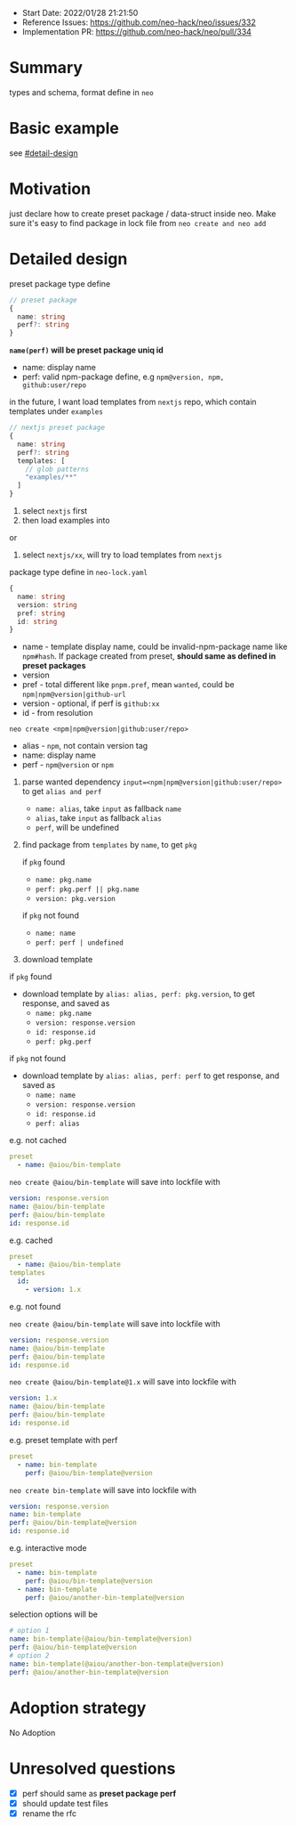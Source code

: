 - Start Date: 2022/01/28 21:21:50
- Reference Issues: https://github.com/neo-hack/neo/issues/332
- Implementation PR: https://github.com/neo-hack/neo/pull/334

# Summary

types and schema, format define in `neo`

# Basic example

see [#detail-design](#detailed-design)

# Motivation

just declare how to create preset package / data-struct inside neo. Make sure it's easy to find package in lock file from `neo create and neo add`

# Detailed design

preset package type define

```ts
// preset package
{
  name: string
  perf?: string
}
```

**`name(perf)` will be preset package uniq id**

- name: display name
- perf: valid npm-package define, e.g `npm@version, npm, github:user/repo`

in the future, I want load templates from `nextjs` repo, which contain templates under `examples`

```ts
// nextjs preset package
{
  name: string
  perf?: string
  templates: [
    // glob patterns
    "examples/**"
  ]
}
```

1. select `nextjs` first
2. then load examples into

or 

1. select `nextjs/xx`, will try to load templates from `nextjs`

package type define in `neo-lock.yaml`

```ts
{
  name: string
  version: string
  pref: string
  id: string
}
```

- name - template display name, could be invalid-npm-package name like `npm#hash`. If package created from preset, **should same as defined in preset packages**
- version
- pref - total different like `pnpm.pref`, mean `wanted`, could be `npm|npm@version|github-url`
- version - optional, if perf is `github:xx`
- id - from resolution

`neo create <npm|npm@version|github:user/repo>`

- alias - `npm`, not contain version tag
- name: display name
- perf - `npm@version` or `npm`

1. parse wanted dependency `input=<npm|npm@version|github:user/repo>` to get `alias and perf`
   - `name: alias`, take `input` as fallback `name`
   - `alias`, take `input` as fallback `alias`
   - `perf`, will be undefined

2. find package from `templates` by `name`, to get `pkg`
    
   if `pkg` found
      - `name: pkg.name`
      - `perf: pkg.perf || pkg.name`
      - `version: pkg.version`
    
   if `pkg` not found
      - `name: name`
      - `perf: perf | undefined`

3. download template

if `pkg` found

- download template by `alias: alias, perf: pkg.version`, to get response, and saved as
   - `name: pkg.name`
   - `version: response.version`
   - `id: response.id`
   - `perf: pkg.perf`

if `pkg` not found

- download template by `alias: alias, perf: perf` to get response, and saved as
   - `name: name`
   - `version: response.version`
   - `id: response.id`
   - `perf: alias`

e.g. not cached

```yaml
preset
  - name: @aiou/bin-template
```

`neo create @aiou/bin-template` will save into lockfile with

```yaml
version: response.version
name: @aiou/bin-template
perf: @aiou/bin-template
id: response.id
```

e.g. cached

```yaml
preset
  - name: @aiou/bin-template
templates
  id:
    - version: 1.x
```

e.g. not found

`neo create @aiou/bin-template` will save into lockfile with

```yaml
version: response.version
name: @aiou/bin-template
perf: @aiou/bin-template
id: response.id
```

`neo create @aiou/bin-template@1.x` will save into lockfile with

```yaml
version: 1.x
name: @aiou/bin-template
perf: @aiou/bin-template
id: response.id
```

e.g. preset template with perf

```yaml
preset
  - name: bin-template
    perf: @aiou/bin-template@version
```

`neo create bin-template` will save into lockfile with

```yaml
version: response.version
name: bin-template
perf: @aiou/bin-template@version
id: response.id
```

e.g. interactive mode

```yaml
preset
  - name: bin-template
    perf: @aiou/bin-template@version
  - name: bin-template
    perf: @aiou/another-bin-template@version
```

selection options will be 

```yaml
# option 1
name: bin-template(@aiou/bin-template@version)
perf: @aiou/bin-template@version
# option 2
name: bin-template(@aiou/another-bon-template@version)
perf: @aiou/another-bin-template@version
```

# Adoption strategy

No Adoption

# Unresolved questions

- [x] perf should same as **preset package perf**
- [x] should update test files
- [x] rename the rfc